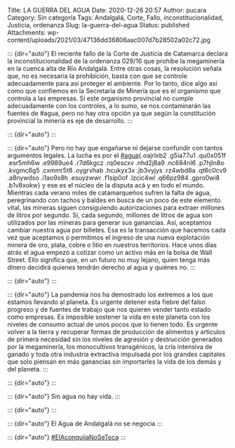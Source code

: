 Title: LA GUERRA DEL AGUA
Date: 2020-12-26 20:57
Author: pucara
Category: Sin categoría
Tags: Andalgalá, Corte, Fallo, inconstitucionalidad, Justicia, ordenanza
Slug: la-guerra-del-agua
Status: published
Attachments: wp-content/uploads/2021/03/47136dd36806aac007d7b28502a02c72.jpg

::: {dir="auto"}
El reciente fallo de la Corte de Justicia de Catamarca declara la inconstitucionalidad de la ordenanza 029/16 que prohíbe la megaminería en la cuenca alta de Río Andalgalá. Entre otras cosas, la resolución señala que, no es necesaria la prohibición, basta con que se controle adecuadamente para así proteger el ambiente. Por lo tanto, dice algo así como que confiemos en la Secretaría de Minería que es el organismo que controla a las empresas. Si este organismo provincial no cumple adecuadamente con los controles, a lo sumo, se nos contaminarán las fuentes de \#agua, pero no hay otra opción ya que según la constitución provincial la minería es eje de desarrollo.
:::

::: {dir="auto"}
:::

::: {dir="auto"}
Pero no hay que engañarse ni dejarse confundir con tantos argumentos legales. La lucha es por el [\#agua](https://www.facebook.com/hashtag/agua?__eep__=6&__cft__%5B0%5D=AZX6U0lmB876TUsZE9OfZyWlhAmGvfoVMN-GuHvLAeWdQUM6xVkS6gPS3DoMB_e48YnXSx1MwB8JTy9jzM9KhWExQ2kYr5ZfgqmS-gjsDeto2_3Y4OHQ9SKA_H8KN6AyZe0xxS7yWdXGfhbtyVuV4q91&__tn__=*NK-R){.oajrlxb2 .g5ia77u1 .qu0x051f .esr5mh6w .e9989ue4 .r7d6kgcz .rq0escxv .nhd2j8a9 .nc684nl6 .p7hjln8o .kvgmc6g5 .cxmmr5t8 .oygrvhab .hcukyx3x .jb3vyjys .rz4wbd8a .qt6c0cv9 .a8nywdso .i1ao9s8h .esuyzwwr .f1sip0of .lzcic4wl .q66pz984 .gpro0wi8 .b1v8xokw} y ese es el núcleo de la disputa acá y en todo el mundo. Mientras cada verano miles de catamarqueños sufren la falta de agua, peregrinando con tachos y baldes en busca de un poco de este elemento vital, las mineras siguen consiguiendo autorizaciones para extraer millones de litros por segundo. Sí, cada segundo, millones de litros de agua son utilizados por las mineras para generar sus ganancias. Así, aceptamos cambiar nuestra agua por billetes. Esa es la transacción que hacemos cada vez que aceptamos o permitimos el ingreso de una nueva explotación minera de oro, plata, cobre o litio en nuestros territorios. Hace unos días atrás el agua empezó a cotizar como un activo más en la bolsa de Wall Street. Ello significa que, en un futuro no muy lejano, quien tenga más dinero decidirá quienes tendrán derecho al agua y quiénes no.
:::

::: {dir="auto"}
:::

::: {dir="auto"}
La pandemia nos ha demostrado los extremos a los que estamos llevando al planeta. Es urgente detener esta fiebre del falso progreso y de fuentes de trabajo que nos quieren vender tanto estado como empresas. Es imposible sostener la vida en este planeta con los niveles de consumo actual de unos pocos que lo tienen todo. Es urgente volver a la tierra y recuperar formas de producción de alimentos y artículos de primera necesidad sin los niveles de agresión y destrucción generados por la megaminería, los monocultivos transgénicos, la cría intensiva de ganado y toda otra industria extractiva impulsada por los grandes capitales que solo piensan en más ganancias sin importarles la vida de los demás y del planeta.
:::

::: {dir="auto"}
:::

::: {dir="auto"}
Sin agua no hay vida.
:::

::: {dir="auto"}
:::

::: {dir="auto"}
El Agua de Andalgalá no se negocia
:::

::: {dir="auto"}
[\#ElAconquijaNoSeToca](https://www.facebook.com/hashtag/el?__eep__=6&__cft__%5B0%5D=AZX6U0lmB876TUsZE9OfZyWlhAmGvfoVMN-GuHvLAeWdQUM6xVkS6gPS3DoMB_e48YnXSx1MwB8JTy9jzM9KhWExQ2kYr5ZfgqmS-gjsDeto2_3Y4OHQ9SKA_H8KN6AyZe0xxS7yWdXGfhbtyVuV4q91&__tn__=*NK-R)
:::
